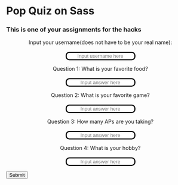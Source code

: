 <html>
<h1>Pop Quiz on Sass</h1>
<h3>This is one of your assignments for the hacks</h3>
<style>
    .FRQ{
        /* background-color: #3618c9; */
        text-align: center;
    }
    .inputtext{
        text-align: center;
        border-width: 3px;
        border-style: solid;
        border-color: #000000;
        border-radius: 10px;
    }
</style>
<form action="javascript:create_user()">
    <p class="FRQ"><label>
        Input your username(does not have to be your real name):
        <br>
        <br>
        <input class="inputtext" type="text" name="username" id="username" placeholder="Input username here" required>
    </label></p>
    <!-- Dummy questions. Change questions to Sass related later on. -->
    <p class="FRQ"><label>
        Question 1: What is your favorite food?
        <br>
        <br>
        <input class="inputtext" type="text" name="question1" id="question1" placeholder="Input answer here" required>
    </label></p>
    <p class="FRQ"><label>
        Question 2: What is your favorite game?
        <br>
        <br>
        <input class="inputtext" type="text" name="question2" id="question2" placeholder="Input answer here" required>
    </label></p>
    <p class="FRQ"><label>
        Question 3: How many APs are you taking?
        <br>
        <br>
        <input class="inputtext" type="text" name="question3" id="question3" placeholder="Input answer here" required>
    </label></p>
    <p class="FRQ"><label>
        Question 4: What is your hobby?
        <br>
        <br>
        <input class="inputtext" type="text" name="question4" id="question4" placeholder="Input answer here" required>
    </label></p>
    <p>
    <!-- Popup message on button click -->
        <button onclick="alert('Your answer have been posted!')" class="form-button">Submit</button>
    </p>
</form>

<script>
    const urlSass = "http://206.188.196.247:8086/api/sass";
    const createSass_fetch = urlSass + '/addSass';
    // Load users on page entry
    function create_user(){
        const body = {
            username: document.getElementById("username").value,
            response1: document.getElementById("question1").value,
            response2: document.getElementById("question2").value,
            response3: document.getElementById("question3").value,
            response4: document.getElementById("question4").value
        };
        const requestOptions = {
            method: 'POST',
            body: JSON.stringify(body),
            mode: 'cors',
            cache: 'default',
            //credentials: 'include',
            headers: {
                "content-type": "application/json",
                'Authorization': 'Bearer my-token',
            },
        };
        // URL for Create API
        // Fetch API call to the database to create a new user
        fetch(createSass_fetch, requestOptions)
        .then(response => {
            // trap error response from Web API
            if (response.status !== 200) {
            const errorMsg = 'Database create error: ' + response.status;
            console.log(errorMsg);
            return;
            }
            // response contains valid result
            response.json().then(data => {
                console.log(data);
            })
        })
        }
</script>
</html>
